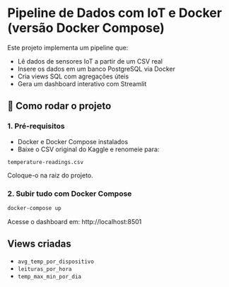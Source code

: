 # Pipeline de Dados com IoT e Docker (versão Docker Compose)

Este projeto implementa um pipeline que:
- Lê dados de sensores IoT a partir de um CSV real
- Insere os dados em um banco PostgreSQL via Docker
- Cria views SQL com agregações úteis
- Gera um dashboard interativo com Streamlit

## 🚀 Como rodar o projeto

### 1. Pré-requisitos
- Docker e Docker Compose instalados
- Baixe o CSV original do Kaggle e renomeie para:
```
temperature-readings.csv
```
Coloque-o na raiz do projeto.

### 2. Subir tudo com Docker Compose
```bash
docker-compose up
```

Acesse o dashboard em: http://localhost:8501

## Views criadas
- `avg_temp_por_dispositivo`
- `leituras_por_hora`
- `temp_max_min_por_dia`
